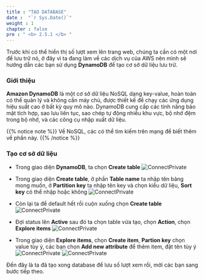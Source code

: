```yaml
---
title : "TẠO DATABASE"
date :  "`r Sys.Date()`" 
weight : 1 
chapter : false
pre : " <b> 2.5.1 </b> "
---
```



Trước khi có thể hiển thị số lượt xem lên trang web, chúng ta cần có một nơi để lưu trữ nó, ở đây vì ta đang làm về các dịch vụ của AWS nên mình sẽ hướng dẫn các bạn sử dụng **DynamoDB** để tạo cơ sở dữ liệu lưu trữ.

### Giới thiệu

**Amazon DynamoDB** là một cơ sở dữ liệu NoSQL dạng key-value, hoàn toàn có thể quản lý và không cần máy chủ, được thiết kế để chạy các ứng dụng hiệu suất cao ở bất kỳ quy mô nào. DynamoDB cung cấp các tính năng bảo mật tích hợp, sao lưu liên tục, sao chép tự động nhiều khu vực, bộ nhớ đệm trong bộ nhớ, và các công cụ nhập xuất dữ liệu.

{{% notice note %}}
Về NoSQL, các có thể tìm kiếm trên mạng để biết thêm về phần này. 
{{% /notice %}}

### Tạo cơ sở dữ liệu

- Trong giao diện **DynamoDB**, ta chọn **Create table** 
![ConnectPrivate](/01AWSWorkShop/images/DynamoDB1.jpg)
- Trong giao diện **Create table**, ở phần **Table name** ta nhập tên bảng mong muốn, ở **Partition key** ta nhập tên key và chọn kiểu dữ liệu, **Sort key** có thể nhập hoặc không 
![ConnectPrivate](/01AWSWorkShop/images/DynamoDB2.jpg)

- Còn lại ta để default hết rồi cuộn xuống chọn **Create table**
![ConnectPrivate](/01AWSWorkShop/images/DynamoDB3.jpg)

- Đợi status lên **Active** sau đó ta chọn table vừa tạo, chọn **Action**, chọn **Explore items**
![ConnectPrivate](/01AWSWorkShop/images/DynamoDB4.jpg)

- Trong giao diện **Explore items**, chọn **Create item**, **Partion key** chọn value tùy ý, các bạn chọn **Add new attribute** để thêm item, đặt tên tùy ý
![ConnectPrivate](/01AWSWorkShop/images/DynamoDB5.jpg)
![ConnectPrivate](/01AWSWorkShop/images/DynamoDB6.jpg)

Đến đây là ta đã tạo xong database để lưu số lượt xem rồi, mời các bạn sang bước tiếp theo.